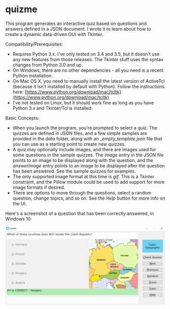# quizme

This program generates an interactive quiz based on questions and answers defined in a JSON document. I wrote it to learn about how to create a dynamic data-driven GUI with Tkinter.

Compatibility/Prerequisites:

* Requires Python 3.x. I've only tested on 3.4 and 3.5, but it doesn't use any new features from those releases. The Tkinter stuff uses the syntax changes from Python 3.0 and up.
* On Windows, there are no other dependencies - all you need is a recent Python installation.
* On Mac OS X, you need to manually install the latest version of ActiveTcl (because it isn't installed by default with Python). Follow the instructions here: [https://www.python.org/download/mac/tcltk](https://www.python.org/download/mac/tcltk)
* I've not tested on Linux, but it should work fine as long as you have Python 3.x and Tkinter/Tcl is installed.

Basic Concepts:

* When you launch the program, you're prompted to select a quiz. The quizzes are defined in JSON files, and a few simple samples are provided in the *data* folder, along with an *_empty_template.json* file that you can use as a starting point to create new quizzes.
* A quiz may optionally include images, and there are images used for some questions in the sample quizzes. The *image* entry in the JSON file points to an image to be displayed along with the question, and the *answerimage* entry points to an image to be displayed after the question has been answered. See the sample quizzes for examples.
* The only supported image format at this time is *gif*. This is a Tkinter constraint, and the Pillow module could be used to add support for more image formats if desired.
* There are options to move through the questions, select a random question, change topics, and so on. See the *Help* button for more info on the UI.

Here's a screenshot of a question that has been correctly answered, in Windows 10:

![screenshot-Windows](screenshot-windows.png)
